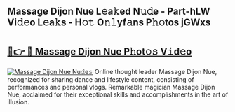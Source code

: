 ## Massage Dijon Nue L𝚎a𝚔ed N𝚞𝚍e - Part-hLW Vi𝚍𝚎o L𝚎a𝚔s - H𝚘𝚝 O𝚗𝚕yf𝚊ns P𝚑𝚘tos jGWxs

# <h2><a href="http://kf1ctn.oniu.top/?m=Massage+Dijon+Nue">🔗👉 🔴 Massage Dijon Nue P𝚑ot𝚘𝚜 V𝚒d𝚎o</a></h2>

[![Massage Dijon Nue Nu𝚍e𝚜](https://i.imgur.com/0qMVB7G.gif)](http://kf1ctn.oniu.top/?m=Massage+Dijon+Nue)
Online thought leader Massage Dijon Nue, recognized for sharing dance and lifestyle content, consisting of performances and personal vlogs. Remarkable magician Massage Dijon Nue, acclaimed for their exceptional skills and accomplishments in the art of illusion.  
